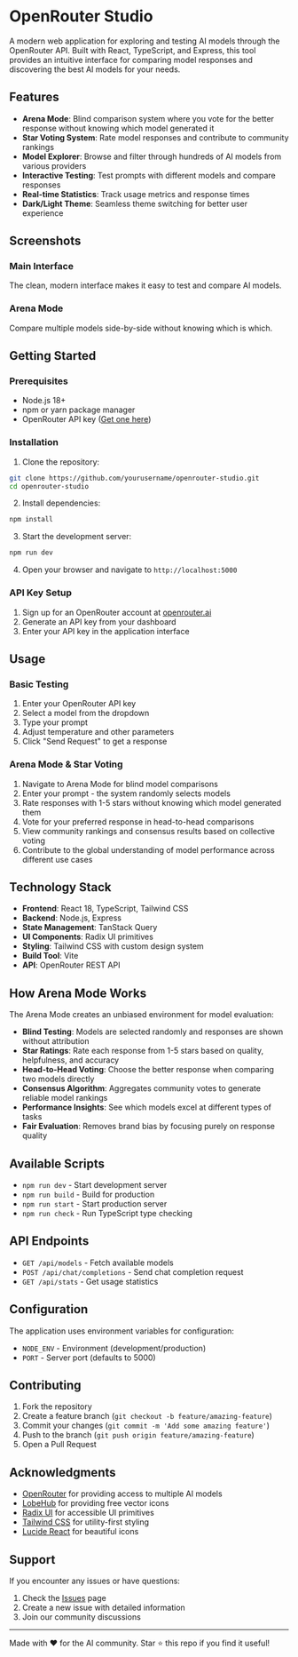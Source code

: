 # OpenRouter Studio

A modern web application for exploring and testing AI models through the OpenRouter API. Built with React, TypeScript, and Express, this tool provides an intuitive interface for comparing model responses and discovering the best AI models for your needs.

## Features

- **Arena Mode**: Blind comparison system where you vote for the better response without knowing which model generated it
- **Star Voting System**: Rate model responses and contribute to community rankings
- **Model Explorer**: Browse and filter through hundreds of AI models from various providers
- **Interactive Testing**: Test prompts with different models and compare responses
- **Real-time Statistics**: Track usage metrics and response times
- **Dark/Light Theme**: Seamless theme switching for better user experience

## Screenshots

### Main Interface
The clean, modern interface makes it easy to test and compare AI models.

### Arena Mode
Compare multiple models side-by-side without knowing which is which.

## Getting Started

### Prerequisites

- Node.js 18+ 
- npm or yarn package manager
- OpenRouter API key ([Get one here](https://openrouter.ai/))

### Installation

1. Clone the repository:
```bash
git clone https://github.com/yourusername/openrouter-studio.git
cd openrouter-studio
```

2. Install dependencies:
```bash
npm install
```

3. Start the development server:
```bash
npm run dev
```

4. Open your browser and navigate to `http://localhost:5000`

### API Key Setup

1. Sign up for an OpenRouter account at [openrouter.ai](https://openrouter.ai/)
2. Generate an API key from your dashboard
3. Enter your API key in the application interface

## Usage

### Basic Testing
1. Enter your OpenRouter API key
2. Select a model from the dropdown
3. Type your prompt
4. Adjust temperature and other parameters
5. Click "Send Request" to get a response

### Arena Mode & Star Voting
1. Navigate to Arena Mode for blind model comparisons
2. Enter your prompt - the system randomly selects models
3. Rate responses with 1-5 stars without knowing which model generated them
4. Vote for your preferred response in head-to-head comparisons
5. View community rankings and consensus results based on collective voting
6. Contribute to the global understanding of model performance across different use cases

## Technology Stack

- **Frontend**: React 18, TypeScript, Tailwind CSS
- **Backend**: Node.js, Express
- **State Management**: TanStack Query
- **UI Components**: Radix UI primitives
- **Styling**: Tailwind CSS with custom design system
- **Build Tool**: Vite
- **API**: OpenRouter REST API

## How Arena Mode Works

The Arena Mode creates an unbiased environment for model evaluation:

- **Blind Testing**: Models are selected randomly and responses are shown without attribution
- **Star Ratings**: Rate each response from 1-5 stars based on quality, helpfulness, and accuracy
- **Head-to-Head Voting**: Choose the better response when comparing two models directly
- **Consensus Algorithm**: Aggregates community votes to generate reliable model rankings
- **Performance Insights**: See which models excel at different types of tasks
- **Fair Evaluation**: Removes brand bias by focusing purely on response quality

## Available Scripts

- `npm run dev` - Start development server
- `npm run build` - Build for production
- `npm run start` - Start production server
- `npm run check` - Run TypeScript type checking

## API Endpoints

- `GET /api/models` - Fetch available models
- `POST /api/chat/completions` - Send chat completion request
- `GET /api/stats` - Get usage statistics

## Configuration

The application uses environment variables for configuration:

- `NODE_ENV` - Environment (development/production)
- `PORT` - Server port (defaults to 5000)

## Contributing

1. Fork the repository
2. Create a feature branch (`git checkout -b feature/amazing-feature`)
3. Commit your changes (`git commit -m 'Add some amazing feature'`)
4. Push to the branch (`git push origin feature/amazing-feature`)
5. Open a Pull Request

## Acknowledgments

- [OpenRouter](https://openrouter.ai/) for providing access to multiple AI models
- [LobeHub](https://lobehub.com/) for providing free vector icons
- [Radix UI](https://www.radix-ui.com/) for accessible UI primitives
- [Tailwind CSS](https://tailwindcss.com/) for utility-first styling
- [Lucide React](https://lucide.dev/) for beautiful icons

## Support

If you encounter any issues or have questions:

1. Check the [Issues](https://github.com/yanoshercohen/openrouter-studio/issues) page
2. Create a new issue with detailed information
3. Join our community discussions

---

Made with ❤️ for the AI community. Star ⭐ this repo if you find it useful!
